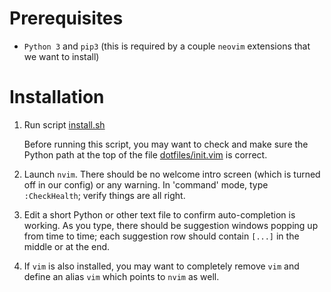 # Prerequisites

- `Python 3` and `pip3` (this is required by a couple `neovim` extensions that we want to install)


# Installation

1. Run script [install.sh](./install.sh)

   Before running this script, you may want to check and make sure the Python path at the top of the file
   [dotfiles/init.vim](./dotfiles/init.vim) is correct.
   
2. Launch `nvim`. There should be no welcome intro screen (which is turned off in our config) or any warning.
   In 'command' mode, type `:CheckHealth`; verify things are all right.

3. Edit a short Python or other text file to confirm auto-completion is working. As you type, there should be suggestion windows popping up
   from time to time; each suggestion row should contain `[...]` in the middle or at the end.

4. If `vim` is also installed, you may want to completely remove `vim` and define an alias `vim` which points to `nvim` as well.
